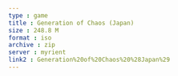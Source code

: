 ```yaml
---
type : game
title : Generation of Chaos (Japan)
size : 248.8 M
format : iso
archive : zip
server : myrient
link2 : Generation%20of%20Chaos%20%28Japan%29
---
```


